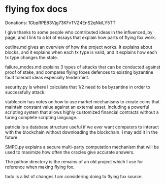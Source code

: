 flying fox docs
=============

Donations: 1GbpRPE83Vjg73KFvTVZ4EnS2qNkiLY5TT

I give thanks to some people who contributed ideas in the influenced_by page, and I link to a lot of essays that explain how parts of flying fox work.

outline.md gives an overview of how the project works. It explains about blocks, and it explains when each tx type is valid, and it explains how each tx type changes the state.

failure_modes.md explains 3 types of attacks that can be conducted against proof of stake, and compares flying foxes defences to existing byzantine fault tolerant ideas especially tendermint.

security.py is where I calculate that 1/2 need to be byzantine in order to successfully attack.

stablecoin has notes on how to use market mechanisms to create coins that maintain constant value against an external asset. Including a powerful scripting system that allows highly customized financial contracts without a turing complete scripting language.

patricia is a database structure useful if we ever want computers to interact with the blockchain without downloading the blockchain. I may add it in the future.

SMPC.py explains a secure multi-party computation mechanism that will be used to maximize how often the oracles give accurate answers.

The python directory is the remains of an old project which I use for reference when making flying fox. 

todo is a list of changes I am considering doing to flying fox source.